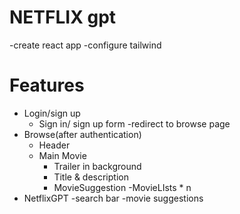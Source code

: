 # NETFLIX gpt

-create react app
-configure tailwind

# Features

- Login/sign up
  - Sign in/ sign up form
    -redirect to browse page
- Browse(after authentication)
  - Header
  - Main Movie
    - Trailer in background
    - Title & description
    - MovieSuggestion
      -MovieLIsts \* n
- NetflixGPT
  -search bar
  -movie suggestions
